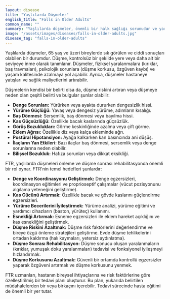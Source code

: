 ```yaml
---
layout: disease
title: "Yaşlılarda Düşmeler"
english_title: "Falls in Older Adults"
common_name: ""
summary: "Yaşlılarda düşmeler, önemli bir halk sağlığı sorunudur ve yaralanmalara, sakatlıklara ve yaşam kalitesinde azalmaya neden olabilir. Düşmeleri önlemek, yaşlı yetişkinlerin bağımsızlığını ve sağlığını korumak için önemlidir."
image: "/assets/images/diseases/falls-in-older-adults.jpg"
disease_tag: "falls-in-older-adults"
---
```





Yaşlılarda düşmeler, 65 yaş ve üzeri bireylerde sık görülen ve ciddi sonuçları olabilen bir durumdur. Düşme, kontrolsüz bir şekilde yere veya daha alt bir seviyeye inme olarak tanımlanır. Düşmeler, fiziksel yaralanmalara (kırıklar, baş travmaları), psikolojik sorunlara (düşme korkusu, özgüven kaybı) ve yaşam kalitesinde azalmaya yol açabilir. Ayrıca, düşmeler hastaneye yatışları ve sağlık maliyetlerini artırabilir.


Düşmelerin kendisi bir belirti olsa da, düşme riskini artıran veya düşmeye neden olan çeşitli belirti ve bulgular şunlar olabilir:

*   **Denge Sorunları:** Yürürken veya ayakta dururken dengesizlik hissi.
*   **Yürüme Güçlüğü:** Yavaş veya dengesiz yürüme, adımların kısalığı.
*   **Baş Dönmesi:** Sersemlik, baş dönmesi veya bayılma hissi.
*   **Kas Güçsüzlüğü:** Özellikle bacak kaslarında güçsüzlük.
*   **Görüş Bozuklukları:** Görme keskinliğinde azalma veya çift görme.
*   **Eklem Ağrısı:** Özellikle diz veya kalça ekleminde ağrı.
*   **Postüral Hipotansiyon:** Ayağa kalkarken kan basıncında ani düşüş.
*   **İlaçların Yan Etkileri:** Bazı ilaçlar baş dönmesi, sersemlik veya denge sorunlarına neden olabilir.
*   **Bilişsel Bozukluk:** Hafıza sorunları veya dikkat eksikliği.


FTR, yaşlılarda düşmeleri önleme ve düşme sonrası rehabilitasyonda önemli bir rol oynar. FTR'nin temel hedefleri şunlardır:

*   **Denge ve Koordinasyonu Geliştirmek:** Denge egzersizleri, koordinasyon eğitimleri ve proprioseptif çalışmalar (vücut pozisyonunu algılama yeteneğini geliştirme).
*   **Kas Gücünü Artırmak:** Özellikle bacak ve gövde kaslarını güçlendirme egzersizleri.
*   **Yürüme Becerilerini İyileştirmek:** Yürüme analizi, yürüme eğitimi ve yardımcı cihazların (baston, yürüteç) kullanımı.
*   **Esnekliği Artırmak:** Esneme egzersizleri ile eklem hareket açıklığını ve kas esnekliğini geliştirmek.
*   **Düşme Riskini Azaltmak:** Düşme risk faktörlerini değerlendirme ve bireye özgü önleme stratejileri geliştirme. Evde düşme tehlikelerini ortadan kaldırma (halı kaymaları, yetersiz aydınlatma).
*   **Düşme Sonrası Rehabilitasyon:** Düşme sonucu oluşan yaralanmaların (kırıklar, yumuşak doku yaralanmaları) tedavisi ve fonksiyonel iyileşmeyi hızlandırmak.
*   **Düşme Korkusunu Azaltmak:** Güvenli bir ortamda kontrollü egzersizler yaparak özgüveni artırmak ve düşme korkusunu yenmek.

FTR uzmanları, hastanın bireysel ihtiyaçlarına ve risk faktörlerine göre özelleştirilmiş bir tedavi planı oluşturur. Bu plan, yukarıda belirtilen müdahalelerden bir veya birkaçını içerebilir. Tedavi sürecinde hasta eğitimi de önemli bir yer tutar.


